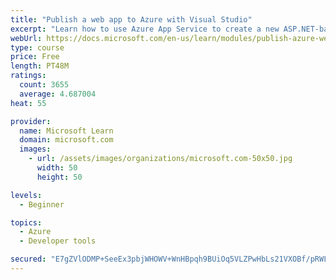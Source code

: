 ```yaml
---
title: "Publish a web app to Azure with Visual Studio"
excerpt: "Learn how to use Azure App Service to create a new ASP.NET-based web app, then publish and update directly from Visual Studio."
webUrl: https://docs.microsoft.com/en-us/learn/modules/publish-azure-web-app-with-visual-studio/
type: course
price: Free
length: PT48M
ratings:
  count: 3655
  average: 4.687004
heat: 55

provider:
  name: Microsoft Learn
  domain: microsoft.com
  images:
    - url: /assets/images/organizations/microsoft.com-50x50.jpg
      width: 50
      height: 50

levels:
  - Beginner

topics:
  - Azure
  - Developer tools

secured: "E7gZVlODMP+SeeEx3pbjWHOWV+WnHBpqh9BUiOq5VLZPwHbLs21VXOBf/pRWLsZIGrhs3wiaZCCedZ7SBb/9x+EdKJDnQHyTvr78ah4JsTV1voiaT8SrhVdOkNglTIwT9Yf1fMnumrTcPiM5ft+zKntUQaZOZY4zSMw5QlevOE28ismoK8Ih2QaEtwtSmMEuB8GI+5v7Hxj39rUJaSM5RVimrOpWMMCh1LHDo2u3lMcnQQIwYwwukfd/hpEk62tBGaiHKcLtv93Gts1MmqSj/2MabQvvxqZ5MvSlOWCTV6NNEI8reUde4droG0lzbyFI1it+imasYgwgBl+7V/hyfiK0LErh6KDpQZURa/dyPZb6Ek7Pv0xTbnLpVwK2Un/SKXUqEtJ17sizDBVDRuyA961DvpHcZXnvDU2D97XB2ao=;rOgET9fcd3/8qqTtxA9oLg=="
---
```


